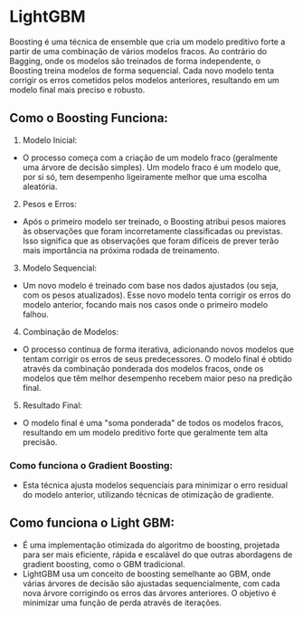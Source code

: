 # LightGBM

Boosting é uma técnica de ensemble que cria um modelo preditivo forte a partir de uma combinação de vários modelos fracos. Ao contrário do Bagging, onde os modelos são treinados de forma independente, o Boosting treina modelos de forma sequencial. Cada novo modelo tenta corrigir os erros cometidos pelos modelos anteriores, resultando em um modelo final mais preciso e robusto.

## Como o Boosting Funciona:

1. Modelo Inicial:

  - O processo começa com a criação de um modelo fraco (geralmente uma árvore de decisão simples). Um modelo fraco é um modelo que, por si só, tem desempenho ligeiramente melhor que uma escolha aleatória.
2. Pesos e Erros:

  - Após o primeiro modelo ser treinado, o Boosting atribui pesos maiores às observações que foram incorretamente classificadas ou previstas. Isso significa que as observações que foram difíceis de prever terão mais importância na próxima rodada de treinamento.

3. Modelo Sequencial:

  - Um novo modelo é treinado com base nos dados ajustados (ou seja, com os pesos atualizados). Esse novo modelo tenta corrigir os erros do modelo anterior, focando mais nos casos onde o primeiro modelo falhou.

4. Combinação de Modelos:

  - O processo continua de forma iterativa, adicionando novos modelos que tentam corrigir os erros de seus predecessores.
    O modelo final é obtido através da combinação ponderada dos modelos fracos, onde os modelos que têm melhor desempenho recebem maior peso na predição final.
    
5. Resultado Final:

  - O modelo final é uma "soma ponderada" de todos os modelos fracos, resultando em um modelo preditivo forte que geralmente tem alta precisão.

### Como funciona o Gradient Boosting:

  - Esta técnica ajusta modelos sequenciais para minimizar o erro residual do modelo anterior, utilizando técnicas de otimização de gradiente.

## Como funciona o Light GBM:

  - É uma implementação otimizada do algoritmo de boosting, projetada para ser mais eficiente, rápida e escalável do que outras abordagens de gradient boosting, como o GBM tradicional.
  - LightGBM usa um conceito de boosting semelhante ao GBM, onde várias árvores de decisão são ajustadas sequencialmente, com cada nova árvore corrigindo os erros das árvores anteriores. O objetivo é minimizar uma função de perda através de iterações.
 

